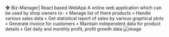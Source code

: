 ❖ Biz-Manager| React based WebApp
A online web application which can be used by shop owners to-
•	Manage list of there products
•	Handle various sales data
•	Get statistical report of sales by various graphical plots
•	Generate invoice for customers
•	Maintain independent data for product details
•	Get daily and monthly profit, profit growth data
![image](https://user-images.githubusercontent.com/76525003/195363002-f5bd2386-0259-46b3-930e-edfa6bb657df.png)

